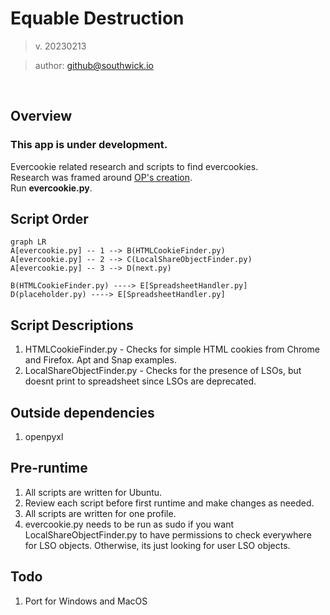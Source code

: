 # Equable Destruction
 > v. 20230213

> author: github@southwick.io
<br>

## Overview
### This app is under development.
 Evercookie related research and scripts to find evercookies.
<br>
 Research was framed around [OP's creation](https://github.com/samyk/evercookie).
<br>
Run **evercookie.py**.

## Script Order
```mermaid
graph LR
A[evercookie.py] -- 1 --> B(HTMLCookieFinder.py)
A[evercookie.py] -- 2 --> C(LocalShareObjectFinder.py)
A[evercookie.py] -- 3 --> D(next.py)

B(HTMLCookieFinder.py) ----> E[SpreadsheetHandler.py]
D(placeholder.py) ----> E[SpreadsheetHandler.py]
```

## Script Descriptions
 1. HTMLCookieFinder.py - Checks for simple HTML cookies from Chrome and Firefox. Apt and Snap examples.
 2. LocalShareObjectFinder.py - Checks for the presence of LSOs, but doesnt print to spreadsheet since LSOs are deprecated.

## Outside dependencies
 1. openpyxl

## Pre-runtime
 1. All scripts are written for Ubuntu.
 2. Review each script before first runtime and make changes as needed.
 3. All scripts are written for one profile.
 4. evercookie.py needs to be run as sudo if you want LocalShareObjectFinder.py to have permissions to check everywhere for LSO objects. Otherwise, its just looking for user LSO objects.

## Todo
 1. Port for Windows and MacOS
